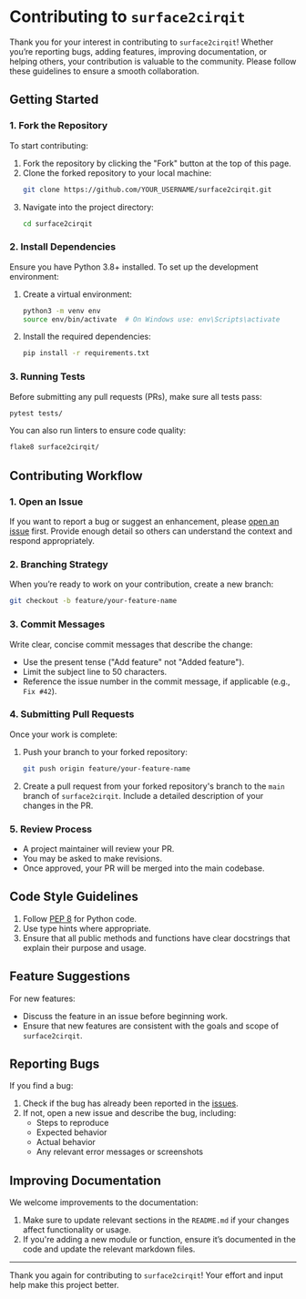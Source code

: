 # Contributing to `surface2cirqit`

Thank you for your interest in contributing to `surface2cirqit`! Whether you’re reporting bugs, adding features, improving documentation, or helping others, your contribution is valuable to the community. Please follow these guidelines to ensure a smooth collaboration.

## Getting Started

### 1. Fork the Repository
To start contributing:
1. Fork the repository by clicking the "Fork" button at the top of this page.
2. Clone the forked repository to your local machine:
   ```bash
   git clone https://github.com/YOUR_USERNAME/surface2cirqit.git
   ```
3. Navigate into the project directory:
   ```bash
   cd surface2cirqit
   ```

### 2. Install Dependencies
Ensure you have Python 3.8+ installed. To set up the development environment:
1. Create a virtual environment:
   ```bash
   python3 -m venv env
   source env/bin/activate  # On Windows use: env\Scripts\activate
   ```
2. Install the required dependencies:
   ```bash
   pip install -r requirements.txt
   ```

### 3. Running Tests
Before submitting any pull requests (PRs), make sure all tests pass:
```bash
pytest tests/
```
You can also run linters to ensure code quality:
```bash
flake8 surface2cirqit/
```

## Contributing Workflow

### 1. Open an Issue
If you want to report a bug or suggest an enhancement, please [open an issue](https://github.com/prateekpkulkarni/surface2cirqit/issues) first. Provide enough detail so others can understand the context and respond appropriately.

### 2. Branching Strategy
When you’re ready to work on your contribution, create a new branch:
```bash
git checkout -b feature/your-feature-name
```

### 3. Commit Messages
Write clear, concise commit messages that describe the change:
- Use the present tense ("Add feature" not "Added feature").
- Limit the subject line to 50 characters.
- Reference the issue number in the commit message, if applicable (e.g., `Fix #42`).

### 4. Submitting Pull Requests
Once your work is complete:
1. Push your branch to your forked repository:
   ```bash
   git push origin feature/your-feature-name
   ```
2. Create a pull request from your forked repository's branch to the `main` branch of `surface2cirqit`. Include a detailed description of your changes in the PR.

### 5. Review Process
- A project maintainer will review your PR.
- You may be asked to make revisions.
- Once approved, your PR will be merged into the main codebase.

## Code Style Guidelines

1. Follow [PEP 8](https://pep8.org/) for Python code.
2. Use type hints where appropriate.
3. Ensure that all public methods and functions have clear docstrings that explain their purpose and usage.

## Feature Suggestions

For new features:
- Discuss the feature in an issue before beginning work.
- Ensure that new features are consistent with the goals and scope of `surface2cirqit`.

## Reporting Bugs

If you find a bug:
1. Check if the bug has already been reported in the [issues](https://github.com/prateekpkulkarni/surface2cirqit/issues).
2. If not, open a new issue and describe the bug, including:
   - Steps to reproduce
   - Expected behavior
   - Actual behavior
   - Any relevant error messages or screenshots

## Improving Documentation

We welcome improvements to the documentation:
1. Make sure to update relevant sections in the `README.md` if your changes affect functionality or usage.
2. If you're adding a new module or function, ensure it’s documented in the code and update the relevant markdown files.

---

Thank you again for contributing to `surface2cirqit`! Your effort and input help make this project better.

